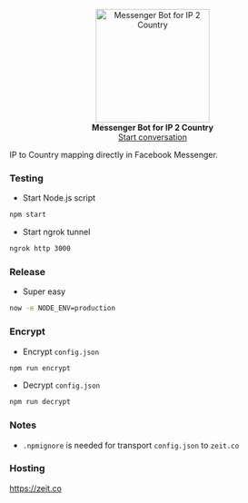<p align="center">
    <img src="https://raw.githubusercontent.com/sergejmueller/ip2country-bot/master/assets/code.png" width="200" height="200" alt="Messenger Bot for IP 2 Country">
    <br>
    <b>Messenger Bot for IP 2 Country</b>
    <br>
    <a href="https://m.me/ip2country">Start conversation</a>
</p>

IP to Country mapping directly in Facebook Messenger.


### Testing

* Start Node.js script
```bash
npm start
```

* Start ngrok tunnel
```bash
ngrok http 3000
```


### Release

* Super easy
```bash
now -e NODE_ENV=production
```


### Encrypt

* Encrypt `config.json`
```bash
npm run encrypt
```

* Decrypt `config.json`
```bash
npm run decrypt
```

### Notes

* `.npmignore` is needed for transport `config.json` to `zeit.co`


### Hosting

https://zeit.co
